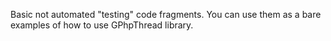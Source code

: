 Basic not automated "testing" code fragments.
You can use them as a bare examples of how to use GPhpThread library.
